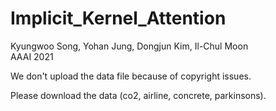 # Implicit_Kernel_Attention
Kyungwoo Song, Yohan Jung, Dongjun Kim, Il-Chul Moon <br>
AAAI 2021

We don't upload the data file because of copyright issues. <br>

Please download the data (co2, airline, concrete, parkinsons).
